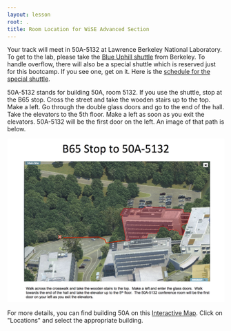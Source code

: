 ```yaml
---
layout: lesson
root: .
title: Room Location for WiSE Advanced Section
---
```


Your track will meet in 50A-5132 at Lawrence Berkeley National Laboratory. 
To get to the lab, please take the [Blue Uphill shuttle][shuttle] from Berkeley. 
To handle overflow, there will also be a special shuttle which is reserved 
just for this bootcamp. If you see one, get on it. Here is the [schedule for the 
special shuttle](shuttle.html).

50A-5132 stands for building 50A, room 5132. If you use the shuttle, stop at the 
B65 stop. Cross the street and take the wooden stairs up to the top. Make a 
left. Go through the double glass doors and go to the end of the hall. Take the 
elevators to the 5th floor. Make a left as soon as you exit the elevators. 
50A-5132 will be the first door on the left. An image of that path is below. 

![50A-5132](img/location/50A-5132.png)

For more details, you can find building 50A on this [Interactive Map][map].
Click on "Locations" and select the appropriate building.  

[shuttle]: http://www.lbl.gov/Workplace/Facilities/Support/Busses/off-site_blue.html 
"Uphill Shuttle"
[map]: http://map.lbl.gov/#UMAP_2012091840117 "Interactive Map"
